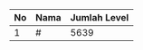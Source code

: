 | No | Nama            | Jumlah Level |
|----|-----------------|--------------|
| 1  | #    |    5639        |
